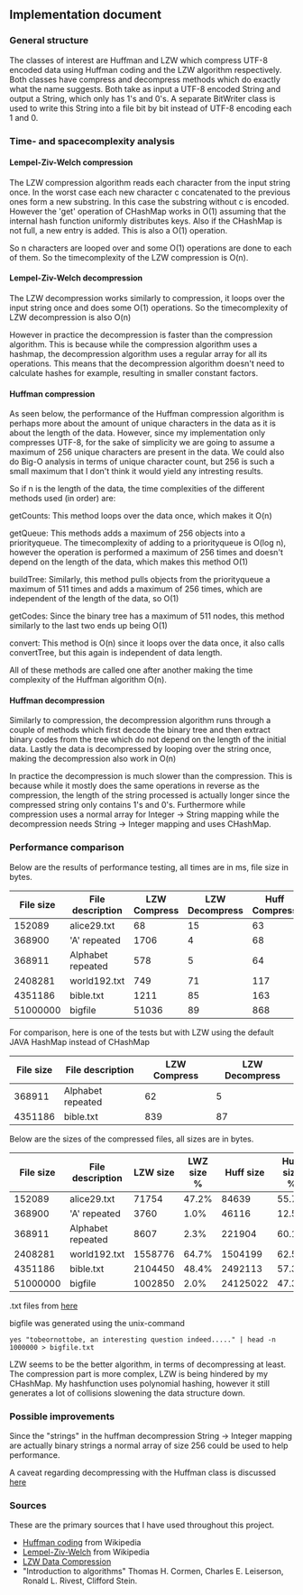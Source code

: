 ## Implementation document

### General structure

The classes of interest are Huffman and LZW which compress UTF-8 encoded data using Huffman coding and the LZW algorithm respectively. 
Both classes have compress and decompress methods which do exactly what the name suggests. Both take as input a UTF-8 encoded String and output
a String, which only has 1's and 0's. A separate BitWriter class is used to write this String into a file bit by bit instead of 
UTF-8 encoding each 1 and 0.

### Time- and spacecomplexity analysis

#### Lempel-Ziv-Welch compression

The LZW compression algorithm reads each character from the input string once. In the worst case each new character c concatenated to the previous ones
form a new substring. In this case the substring without c is encoded. However the 'get' operation of CHashMap works in O(1) assuming that the internal hash function uniformly distributes keys. Also if the CHashMap is not full, a new entry is added. This is also a O(1) operation.

So n characters are looped over and some O(1) operations are done to each of them. So the timecomplexity of the LZW compression is O(n).

#### Lempel-Ziv-Welch decompression

The LZW decompression works similarly to compression, it loops over the input string once and does some O(1) operations. So the timecomplexity of LZW decompression is also O(n)

However in practice the decompression is faster than the compression algorithm. This is because while the compression algorithm uses a hashmap, the decompression algorithm uses a regular array for all its operations. This means that the decompression algorithm doesn't need to calculate hashes for example, resulting in smaller constant factors.

#### Huffman compression

As seen below, the performance of the Huffman compression algorithm is perhaps more about the amount of unique characters in the data as it is about the
length of the data. However, since my implementation only compresses UTF-8, for the sake of simplicity we are going to assume a maximum of 256 unique characters
are present in the data. We could also do Big-O analysis in terms of unique character count, but 256 is such a small maximum that I don't think it would yield any intresting results.

So if n is the length of the data, the time complexities of the different methods used (in order) are:

getCounts: This method loops over the data once, which makes it O(n)

getQueue: This methods adds a maximum of 256 objects into a priorityqueue. The timecomplexity of adding to a priorityqueue is O(log n), however the operation is performed a maximum of 256 times and doesn't depend on the length of the data, which makes this method O(1)

buildTree: Similarly, this method pulls objects from the priorityqueue a maximum of 511 times and adds a maximum of 256 times, which are independent of the length of the data, so O(1)

getCodes: Since the binary tree has a maximum of 511 nodes, this method similarly to the last two ends up being O(1)

convert: This method is O(n) since it loops over the data once, it also calls convertTree, but this again is independent of data length.

All of these methods are called one after another making the time complexity of the Huffman algorithm O(n). 

#### Huffman decompression

Similarly to compression, the decompression algorithm runs through a couple of methods which first decode the binary tree and then extract binary codes from the tree which do not depend on the length of the initial data. Lastly the data is decompressed by looping over the string once, making the decompression also work in O(n)

In practice the decompression is much slower than the compression. This is because while it mostly does the same operations in reverse as the compression, the length of the string processed is actually longer since the compressed string only contains 1's and 0's. Furthermore while compression uses a normal array for Integer -> String mapping while the decompression needs String -> Integer mapping and uses CHashMap. 

### Performance comparison

Below are the results of performance testing, all times are in ms, file size in bytes.

| File size | File description | LZW Compress | LZW Decompress | Huff Compress | Huff Decompress |
|-----------|------------------|--------------|----------------|---------------|-----------------|
| 152089    | alice29.txt      | 68           | 15             | 63            | 109             |
| 368900    | 'A' repeated     | 1706         | 4              | 68            | 74              |
| 368911    | Alphabet repeated| 578          | 5              | 64            | 199             |
| 2408281   | world192.txt     | 749          | 71             | 117           | 1094            |
| 4351186   | bible.txt        | 1211         | 85             | 163           | 1645            |
| 51000000  | bigfile          | 51036        | 89             | 868           | 13968           |

For comparison, here is one of the tests but with LZW using the default JAVA HashMap instead of CHashMap

| File size | File description | LZW Compress | LZW Decompress | 
|-----------|------------------|--------------|----------------|
| 368911    | Alphabet repeated| 62           | 5              | 
| 4351186   | bible.txt        | 839          | 87             |

Below are the sizes of the compressed files, all sizes are in bytes.

| File size | File description | LZW size | LWZ size % | Huff size | Huff size % |
|-----------|------------------|----------|------------|-----------|-------------|
| 152089    | alice29.txt      | 71754    | 47.2%      | 84639     | 55.7%       |
| 368900    | 'A' repeated     | 3760     | 1.0%       | 46116     | 12.5%       |
| 368911    | Alphabet repeated| 8607     | 2.3%       | 221904    | 60.1%       |
| 2408281   | world192.txt     | 1558776  | 64.7%      | 1504199   | 62.5%       |
| 4351186   | bible.txt        | 2104450  | 48.4%      | 2492113   | 57.3%       |
| 51000000  | bigfile          | 1002850  | 2.0%       | 24125022  | 47.3%       |


.txt files from [here](https://corpus.canterbury.ac.nz/descriptions/#cantrbry)

bigfile was generated using the unix-command
```
yes "tobeornottobe, an interesting question indeed....." | head -n 1000000 > bigfile.txt
```

LZW seems to be the better algorithm, in terms of decompressing at least. The compression part is more complex, LZW is being hindered by my CHashMap. My hashfunction uses polynomial hashing, however it still generates a lot of collisions slowening the data  structure down.

### Possible improvements

Since the "strings" in the huffman decompression String -> Integer mapping are actually binary strings a normal array of size 256 could be used to help performance.

A caveat regarding decompressing with the Huffman class is discussed [here](https://github.com/Henri0088/File-Compression/blob/main/Documentation/Output.md)

### Sources

These are the primary sources that I have used throughout this project.

* [Huffman coding](https://en.wikipedia.org/wiki/Huffman_coding) from Wikipedia
* [Lempel-Ziv-Welch](https://en.wikipedia.org/wiki/Lempel%E2%80%93Ziv%E2%80%93Welch) from Wikipedia
* [LZW Data Compression](https://www2.cs.duke.edu/csed/curious/compression/lzw.html)
* "Introduction to algorithms" Thomas H. Cormen, Charles E. Leiserson, Ronald L. Rivest, Clifford Stein.
